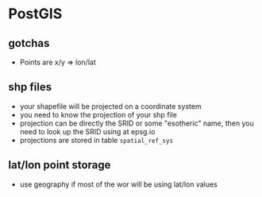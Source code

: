 # PostGIS

## gotchas
- Points are x/y => lon/lat

## shp files
- your shapefile will be projected on a coordinate system
- you need to know the projection of your shp file
- projection can be directly the SRID or some "esotheric" name, then you need to look up the SRID using at epsg.io
- projections are stored in table `spatial_ref_sys`

## lat/lon point storage
- use geography if most of the wor will be using lat/lon values

